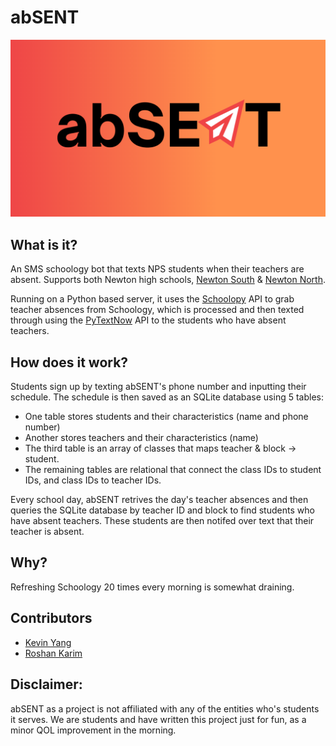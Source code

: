 # abSENT
 ![abSENT Github Banner](marketing/banner.png)

## What is it?
An SMS schoology bot that texts NPS students when their teachers are absent. Supports both Newton high schools, [Newton South](https://www.newton.k12.ma.us/nshs) & [Newton North](https://www.newton.k12.ma.us/nnhs).

Running on a Python based server, it uses the [Schoolopy](https://github.com/ErikBoesen/schoolopy) API to grab teacher absences from Schoology, which is processed and then texted through using the [PyTextNow](https://github.com/leogomezz4t/PyTextNow_API) API to the students who have absent teachers.

## How does it work?
Students sign up by texting abSENT's phone number and inputting their schedule. The schedule is then saved as an SQLite database using 5 tables:

- One table stores students and their characteristics (name and phone number)
- Another stores teachers and their characteristics (name)
- The third table is an array of classes that maps teacher & block -> student. 
- The remaining tables are relational that connect the class IDs to student IDs, and class IDs to teacher IDs. 

Every school day, abSENT retrives the day's teacher absences and then queries the SQLite database by teacher ID and block to find students who have absent teachers. These students are then notifed over text that their teacher is absent.

## Why?
Refreshing Schoology 20 times every morning is somewhat draining.

## Contributors
- [Kevin Yang](https://github.com/bykevinyang)
- [Roshan Karim](https://github.com/karimroshan)

## Disclaimer:
abSENT as a project is not affiliated with any of the entities who's students it serves. We are students and have written this project just for fun, as a minor QOL improvement in the morning.
